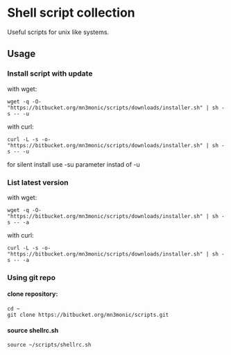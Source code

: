 # Shell script collection

Useful scripts for unix like systems.

## Usage

### Install script with update

with wget:
```
wget -q -O- "https://bitbucket.org/mn3monic/scripts/downloads/installer.sh" | sh -s -- -u
```

with curl:
```
curl -L -s -o- "https://bitbucket.org/mn3monic/scripts/downloads/installer.sh" | sh -s -- -u
```

for silent install use -su parameter instad of -u

### List latest version

with wget:
```
wget -q -O- "https://bitbucket.org/mn3monic/scripts/downloads/installer.sh" | sh -s -- -a
```

with curl:
```
curl -L -s -o- "https://bitbucket.org/mn3monic/scripts/downloads/installer.sh" | sh -s -- -a
```

### Using git repo


#### clone repository:
  
```
cd ~
git clone https://bitbucket.org/mn3monic/scripts.git
```

#### source shellrc.sh  

```
source ~/scripts/shellrc.sh
```
